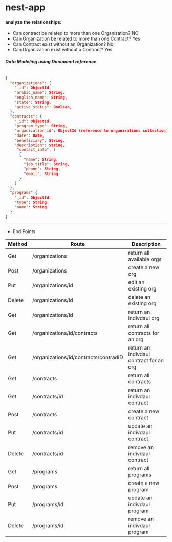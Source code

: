# nest-app


#### analyze the relationships:
* Can contract be related to more than one Organization? NO
* Can Organization be related to more than one Contract? Yes
* Can Contract exist without an Organization? No
* Can Organization exist without a Contract? Yes

##### Data Modeling using Document reference

```json

{
  "organizations": {
    "_id": ObjectId,
    "arabic_name": String,
    "english_name": String,
    "state": String,
    "active_status": Boolean,
  },
  "contracts": {
    "_id": ObjectId,
    "program_type": String,
    "organization_id": ObjectId (reference to organizations collection),
    "date": Date,
    "beneficiary": String,
    "description": String,
     "contact_info": [
      {
        "name": String,
        "job_title": String,
        "phone": String,
        "email": String
      }
    ]
  },
  "programs":{
    "_id": ObjectId,
    "type": String,
    "name": String
  }
}

```

---
* End Points

| Method         | Route     | Description                       |
|--------------|-----------|------------|
| Get          | /organizations      | return all available orgs  |
| Post         | /organizations  | create a new org               |
| Put          | /organizations/id  | edit an existing org        |
| Delete       | /organizations/id  | delete an existing org      |
| Get          | /organizations/id  | return an indivdaul org     |
| Get          | /organizations/id/contracts  | return all contracts for an org    |
| Get          | /organizations/id/contracts/contradID  | return an indivdaul contract for an org     |
| Get          | /contracts         | return all contracts     |
| Get          | /contracts/id       | return an indivdaul contract     |
| Post         | /contracts        | create a new contract     |
| Put          | /contracts/id  | update an indivdaul contract     |
| Delete          | /contracts/id  | remove an indivdaul contract     |
| Get          | /programs     | return all programs              |
| Post         | /programs     | create a new program             |
| Put          | /programs/id  | update an indivdaul program     |
| Delete       | /programs/id  | remove an indivdaul program     |

